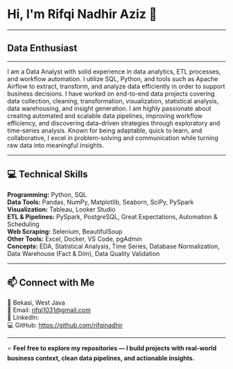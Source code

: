 # Hi, I'm Rifqi Nadhir Aziz 👋  

---

## Data Enthusiast

---

I am a Data Analyst with solid experience in data analytics, ETL processes, and workflow automation. I utilize SQL, Python, and tools such as Apache Airflow to extract, transform, and analyze data efficiently in order to support business decisions. I have worked on end-to-end data projects covering data collection, cleaning, transformation, visualization, statistical analysis, data warehousing, and insight generation. I am highly passionate about creating automated and scalable data pipelines, improving workflow efficiency, and discovering data-driven strategies through exploratory and time-series analysis. Known for being adaptable, quick to learn, and collaborative, I excel in problem-solving and communication while turning raw data into meaningful insights.

---

## 💻 Technical Skills

**Programming:** Python, SQL  
**Data Tools:** Pandas, NumPy, Matplotlib, Seaborn, SciPy, PySpark  
**Visualization:** Tableau, Looker Studio  
**ETL & Pipelines:** PySpark, PostgreSQL, Great Expectations, Automation & Scheduling  
**Web Scraping:** Selenium, BeautifulSoup  
**Other Tools:** Excel, Docker, VS Code, pgAdmin  
**Concepts:** EDA, Statistical Analysis, Time Series, Database Normalization, Data Warehouse (Fact & Dim), Data Quality Validation  

---

## 📫 Connect with Me
📍 Bekasi, West Java  
📧 Email: rifqi1031@gmail.com    
🔗 LinkedIn:   
💻 GitHub: https://github.com/rifqinadhir

---

⭐ **Feel free to explore my repositories — I build projects with real-world business context, clean data pipelines, and actionable insights.**
